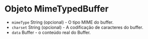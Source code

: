 # Objeto MimeTypedBuffer

* `mimeType` String (opcional) - O tipo MIME do buffer.
* `charset` String (opcional) - A codificação de caracteres do buffer.
* `data` Buffer - o conteúdo real do Buffer.
